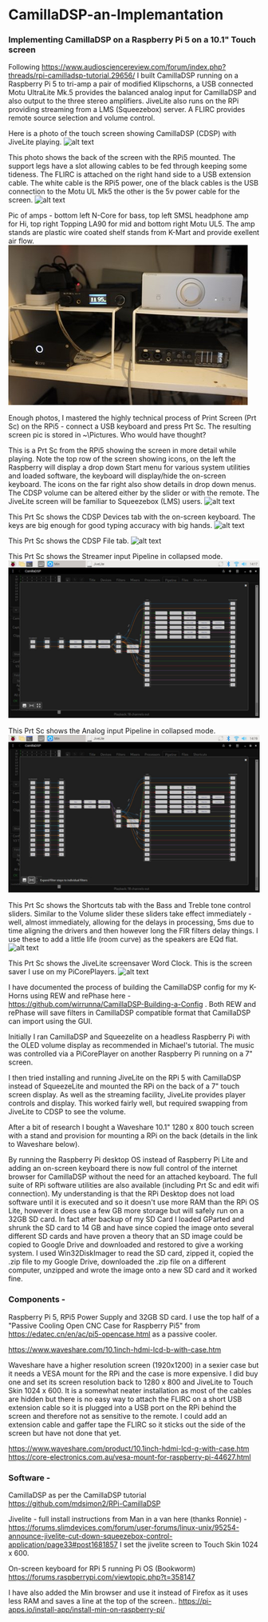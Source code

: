 # CamillaDSP-an-Implemantation
### Implementing CamillaDSP on a Raspberry Pi 5 on a 10.1" Touch screen

Following https://www.audiosciencereview.com/forum/index.php?threads/rpi-camilladsp-tutorial.29656/ I built CamillaDSP running on a Raspberry Pi 5 to tri-amp a pair of modified Klipschorns, a USB connected Motu UltraLite Mk.5 provides the balanced analog input for CamillaDSP and also output to the three stereo amplifiers. JiveLite also runs on the RPi providing streaming from a LMS (Squeezebox) server. A FLIRC provides remote source selection and volume control.

Here is a photo of the touch screen showing CamillaDSP (CDSP) with JiveLite playing.
![alt text](<Images/10.1 screen front pic.JPG>)

This photo shows the back of the screen with the RPi5 mounted. The support legs have a slot  allowing cables to be fed through keeping some tideness. The FLIRC is attached on the right hand side to a USB extension cable. The white cable is the RPi5 power, one of the black cables is the USB connection to the Motu UL Mk5 the other is the 5v power cable for the screen. 
![alt text](<Images/10.1 screen back showing RPi5.JPG>)

Pic of amps - bottom left N-Core for bass, top left SMSL headphone amp for Hi, top right Topping LA90 for mid and bottom right Motu UL5. The amp stands are plastic wire coated shelf stands from K-Mart and provide exellent air flow.
![alt text](<Images/Motu UL5 and amps.JPG>)
 

Enough photos, I mastered the highly technical process of Print Screen (Prt Sc) on the RPi5 - connect a USB keyboard and press Prt Sc. The resulting screen pic is stored in ~\Pictures. Who would have thought?

This is a Prt Sc from the RPi5 showing the screen in more detail while playing.
Note the top row of the screen showing icons, on the left the Raspberry will display a drop down Start menu for various system utilities and loaded software, the keyboard will display/hide the on-screen keyboard. The icons on the far right also show details in drop down menus. The CDSP volume can be altered either by the slider or with the remote. The JiveLite screen will be familiar to Squeezebox (LMS) users.
![alt text](<Images/10.1 screen Jivelite and Firefox CamillaDSP.jpg>)

This Prt Sc shows the CDSP Devices tab with the on-screen keyboard. The keys are big enough for good typing accuracy with big hands.
![alt text](<Images/10.1 screen Devices tab with on-screen keyboard.jpg>)

This Prt Sc shows the CDSP File tab. 
![alt text](<Images/10.1 screen CamillaDSP Files tab.jpg>)

This Prt Sc shows the Streamer input Pipeline in collapsed mode.
![alt text](<Images/10.1 screen streamer pipeline collapsed.jpg>)

This Prt Sc shows the Analog input Pipeline in collapsed mode.
![alt text](<Images/10.1 screen analog pipeline collapsed.jpg>)

This Prt Sc shows the Shortcuts tab with the Bass and Treble tone control sliders. Similar to the Volume slider these sliders take effect immediately - well, almost immediately, allowing for the delays in processing, 5ms due to time aligning the drivers and then however long the FIR filters delay things. I use these to add a little life (room curve) as the speakers are EQd flat.
![alt text](<Images/10.1 screen CamillaDSP Shortcuts.jpg>)

 This Prt Sc shows the JiveLite screensaver Word Clock. This is the screen saver I use on my PiCorePlayers.
 ![alt text](<Images/10.1 screen JiveLite screensaver Word Clock.jpg>)


I have documented the process of building the CamillaDSP config for my K-Horns using REW and rePhase here - https://github.com/wirrunna/CamillaDSP-Building-a-Config . Both REW and rePhase will save filters in CamillaDSP compatible format that CamillaDSP can import using the GUI.


Initially I ran CamillaDSP and Squeezelite on a headless Raspberry Pi with the OLED volume display as recommended in Michael's tutorial. The music was controlled via a  PiCorePlayer on another Raspberry Pi running on a 7" screen. 

I then tried installing and running JiveLite on the RPi 5 with CamillaDSP instead of SqueezeLite and mounted the RPi on the back of a 7" touch screen display. As well as the streaming facility, JiveLite provides player controls and display. This worked fairly well, but required swapping from JiveLite to CDSP to see the volume.

After a bit of research I bought a Waveshare 10.1" 1280 x 800 touch screen with a stand and provision for mounting a RPi on the back (details in the link to Waveshare below). 

By running the Raspberry Pi desktop OS instead of Raspberry Pi Lite and adding an on-screen keyboard there is now full control of the internet browser for CamillaDSP without the need for an attached keyboard. The full suite of RPi software utilities are also available (including Prt Sc and edit wifi connection). My understanding is that the RPi Desktop does not load software until it is executed and so it doesn't use more RAM than the RPi OS Lite, however it does use a few GB more storage but will safely run on a 32GB SD card. In fact after backup of my SD Card I loaded GParted and shrunk the SD card to 14 GB and have since copied the image onto several different SD cards and have proven a theory that an SD image could be copied to Google Drive and downloaded and restored to give a working system. I used Win32DiskImager to read the SD card, zipped it, copied the .zip file to my Google Drive, downloaded the .zip file on a different computer, unzipped and wrote the image onto a new SD card and it worked fine.


### Components - 
Raspberry Pi 5, RPi5 Power Supply and 32GB SD card. I use the top half of a "Passive Cooling Open CNC Case for Raspberry Pi5" from https://edatec.cn/en/ac/pi5-opencase.html as a passive cooler.

https://www.waveshare.com/10.1inch-hdmi-lcd-b-with-case.htm

Waveshare have a higher resolution screen (1920x1200) in a sexier case but it needs a VESA mount for the RPi and the case is more expensive. I did buy one and set its screen resolution back to 1280 x 800 and JiveLite to Touch Skin 1024 x 600. It is a somewhat neater installation as most of the cables are hidden but there is no easy way to attach the FLIRC on a short USB extension cable so it is plugged into a USB port on the RPi behind the screen and therefore not as sensitive to the remote. I could add an extension cable and gaffer tape the FLIRC so it sticks out the side of the screen but have not done that yet.

https://www.waveshare.com/product/10.1inch-hdmi-lcd-g-with-case.htm
https://core-electronics.com.au/vesa-mount-for-raspberry-pi-44627.html

### Software -
CamillaDSP as per the CamillaDSP tutorial 
https://github.com/mdsimon2/RPi-CamillaDSP

Jivelite - full install instructions from Man in a van here (thanks Ronnie) -
https://forums.slimdevices.com/forum/user-forums/linux-unix/95254-announce-jivelite-cut-down-squeezebox-control-application/page33#post1681857
I set the jivelite screen to Touch Skin 1024 x 600.

On-screen keyboard for RPi 5 running Pi OS (Bookworm)
https://forums.raspberrypi.com/viewtopic.php?t=358147

I have also added the Min browser and use it instead of Firefox as it uses less RAM and saves a line at the top of the screen..
https://pi-apps.io/install-app/install-min-on-raspberry-pi/
